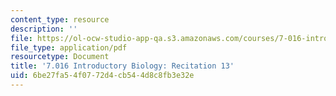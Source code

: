 ```yaml
---
content_type: resource
description: ''
file: https://ol-ocw-studio-app-qa.s3.amazonaws.com/courses/7-016-introductory-biology-fall-2018/6be27fa54f0772d4cb544d8c8fb3e32e_MIT7_016F18rec13.pdf
file_type: application/pdf
resourcetype: Document
title: '7.016 Introductory Biology: Recitation 13'
uid: 6be27fa5-4f07-72d4-cb54-4d8c8fb3e32e
---
```

